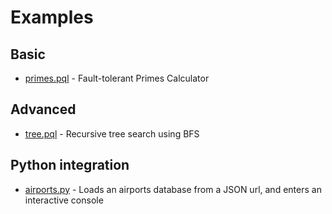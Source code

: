 # Examples

## Basic

- [primes.pql](primes.pql) - Fault-tolerant Primes Calculator

## Advanced

- [tree.pql](tree.pql) - Recursive tree search using BFS


## Python integration

- [airports.py](airports.py) - Loads an airports database from a JSON url, and enters an interactive console